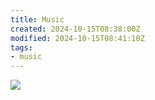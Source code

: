 ```yaml
---
title: Music
created: 2024-10-15T08:38:00Z
modified: 2024-10-15T08:41:10Z
tags:
- music
---
```


<div class="banner">

![](../albums/lonely-metro/oyster.png)

</div>
